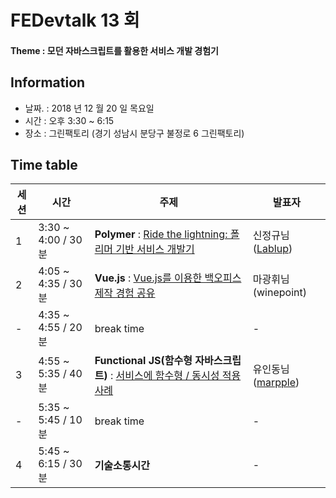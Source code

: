 # FEDevtalk 13 회

#### Theme : 모던 자바스크립트를 활용한 서비스 개발 경험기

## Information

- 날짜. : 2018 년 12 월 20 일 목요일
- 시간 : 오후 3:30 ~ 6:15
- 장소 : 그린팩토리 (경기 성남시 분당구 불정로 6 그린팩토리)

## Time table
| 세션 | 시간               | 주제       | 발표자          |
| ---- | ------------------ | ---------- | --------------- |
| 1    | 3:30 ~ 4:00 / 30분 | **Polymer** : [Ride the lightning: 폴리머 기반 서비스 개발기](https://www.youtube.com/watch?v=J-mGnngTdWs&list=PLsFtzQAC8dDcv76FW0MDTTYVgnVrsW3sW&index=10) | 신정규님([Lablup](https://www.lablup.com/#/)) |
| 2    | 4:05 ~ 4:35 / 30분 | **Vue.js** : [Vue.js를 이용한 백오피스 제작 경험 공유](https://www.youtube.com/watch?v=_WACO1jIIhE&list=PLsFtzQAC8dDcv76FW0MDTTYVgnVrsW3sW&index=11)   | 마광휘님(winepoint) |
| -    | 4:35 ~ 4:55 / 20분 | break time | -               |
| 3    | 4:55 ~ 5:35 / 40분 | **Functional JS(함수형 자바스크립트)** : [서비스에 함수형 / 동시성 적용사례](https://www.youtube.com/watch?v=Y8d5P9M51xs&list=PLsFtzQAC8dDcv76FW0MDTTYVgnVrsW3sW&index=12) | 유인동님([marpple](https://en.marpple.com/en/))  |
| -    | 5:35 ~ 5:45 / 10분 | break time | -               |
| 4    | 5:45 ~ 6:15 / 30분 | **기술소통시간**   | -      |
